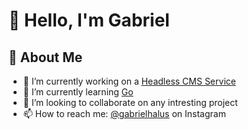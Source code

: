 # 👋 Hello, I'm Gabriel

## 🌱 About Me

- 🔭 I’m currently working on a [Headless CMS Service](https://github.com/gabrielhalus/headless-cms)
- 🌱 I’m currently learning [Go](https://go.dev/)
- 👯 I’m looking to collaborate on any intresting project
- 📫 How to reach me: [@gabrielhalus](www.instagram.com/gabrielhalus) on Instagram
